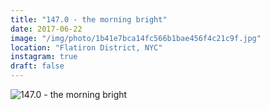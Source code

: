 ```yaml
---
title: "147.0 - the morning bright"
date: 2017-06-22
image: "/img/photo/1b41e7bca14fc566b1bae456f4c21c9f.jpg"
location: "Flatiron District, NYC"
instagram: true
draft: false
---
```


![147.0 - the morning bright](/img/photo/1b41e7bca14fc566b1bae456f4c21c9f.jpg)
